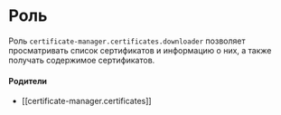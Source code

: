# Роль

Роль `certificate-manager.certificates.downloader` позволяет просматривать список сертификатов и информацию о них, а также получать содержимое сертификатов.


#### Родители

- [[certificate-manager.certificates]]
